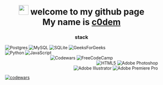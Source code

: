 <h1 align="center">
  <img src="https://github.com/blackcater/blackcater/raw/main/images/Hi.gif" height="32"/> 
   welcome to my github page <br> My name is 
  <a href="https://t.me/c0dembot" target="_blank">c0dem</a>
</h1>

<h3 align="center">stack</h3>
<div>
  <div align="left">
    <img src="https://img.shields.io/badge/postgres-%23316192.svg?style=for-the-badge&logo=postgresql&logoColor=white" alt="Postgres"> 
    <img src="https://img.shields.io/badge/mysql-4479A1.svg?style=for-the-badge&logo=mysql&logoColor=white" alt="MySQL">
    <img src="https://img.shields.io/badge/sqlite-%2307405e.svg?style=for-the-badge&logo=sqlite&logoColor=white" alt="SQLite">
    <img src="https://img.shields.io/badge/GeeksforGeeks-gray?style=for-the-badge&logo=geeksforgeeks&logoColor=35914c" alt="GeeksForGeeks">
    <br>
    <img src="https://img.shields.io/badge/python-3670A0?style=for-the-badge&logo=python&logoColor=ffdd54" alt="Python"> 
    <img src="https://img.shields.io/badge/javascript-%23323330.svg?style=for-the-badge&logo=javascript&logoColor=%23F7DF1E" alt="JavaScript">        
  </div>
  <div align="center">
    <img src="https://img.shields.io/badge/Codewars-B1361E?style=for-the-badge&logo=codewars&logoColor=grey" alt="Codewars">
    <img src="https://img.shields.io/badge/Freecodecamp-%23123.svg?&style=for-the-badge&logo=freecodecamp&logoColor=green)" alt="FreeCodeCamp">
  </div>
  <div align="right">
    <img src="https://img.shields.io/badge/html5-%23E34F26.svg?style=for-the-badge&logo=html5&logoColor=white" alt="HTML5">
    <img src="https://img.shields.io/badge/adobe%20photoshop-%2331A8FF.svg?style=for-the-badge&logo=adobe%20photoshop&logoColor=white" alt="Adobe Photoshop">
    <br>
    <img src="https://img.shields.io/badge/adobe%20illustrator-%23FF9A00.svg?style=for-the-badge&logo=adobe%20illustrator&logoColor=white" alt="Adobe Illustrator">
    <img src="https://img.shields.io/badge/Adobe%20Premiere%20Pro-9999FF.svg?style=for-the-badge&logo=Adobe%20Premiere%20Pro&logoColor=white" alt="Adobe Premiere Pro">
  </div>
</div>



[![codewars](https://www.codewars.com/users/username/badges/small)](https://www.codewars.com/users/c0dem)



